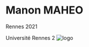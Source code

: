 # Manon MAHEO
Rennes 2021

Université Rennes 2
![logo](https://intranet.univ-rennes2.fr/sites/default/files/resize/UHB/SERVICE-COMMUNICATION/logor2-noir-150x147.png)
